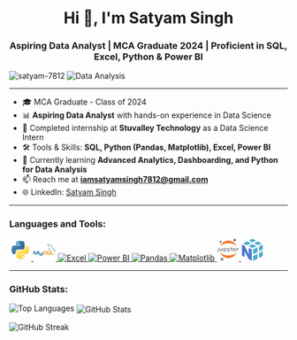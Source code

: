 <h1 align="center">Hi 👋, I'm Satyam Singh</h1>
<h3 align="center">Aspiring Data Analyst | MCA Graduate 2024 | Proficient in SQL, Excel, Python & Power BI</h3>

<img align="right" alt="Data Analysis" width="400" src="https://media4.giphy.com/media/26tn33aiTi1jkl6H6/giphy.webp?cid=ecf05e47yqz5d2dz7kzsizwl3slfl6z5mvcrgu7kfbpw0pzt&ep=v1_gifs_search&rid=giphy.webp&ct=g">

<p align="left"> 
  <img src="https://komarev.com/ghpvc/?username=satyam-7812&label=Profile%20views&color=0e75b6&style=flat" alt="satyam-7812" /> 
</p>

---

- 🎓 MCA Graduate - Class of 2024  
- 📊 **Aspiring Data Analyst** with hands-on experience in Data Science  
- 💼 Completed internship at **Stuvalley Technology** as a Data Science Intern  
- 🛠️ Tools & Skills: **SQL, Python (Pandas, Matplotlib), Excel, Power BI**  
- 🌱 Currently learning **Advanced Analytics, Dashboarding, and Python for Data Analysis**  
- 📫 Reach me at **iamsatyamsingh7812@gmail.com**  
- 🌐 LinkedIn: [Satyam Singh](https://www.linkedin.com/in/satyam-singh-a04608292/)  

---

<h3 align="left">Languages and Tools:</h3>
<p align="left">
  <a href="https://www.python.org/" target="_blank" rel="noreferrer">
    <img src="https://raw.githubusercontent.com/devicons/devicon/master/icons/python/python-original.svg" alt="Python" width="40" height="40"/>
  </a>
  <a href="https://www.mysql.com/" target="_blank" rel="noreferrer">
    <img src="https://raw.githubusercontent.com/devicons/devicon/master/icons/mysql/mysql-original-wordmark.svg" alt="MySQL" width="40" height="40"/>
  </a>
  <a href="https://www.microsoft.com/en-us/microsoft-365/excel" target="_blank" rel="noreferrer">
    <img src="https://www.vectorlogo.zone/logos/microsoft_excel/microsoft_excel-icon.svg" alt="Excel" width="40" height="40"/>
  </a>
  <a href="https://powerbi.microsoft.com/" target="_blank" rel="noreferrer">
    <img src="https://www.vectorlogo.zone/logos/microsoft_powerbi/microsoft_powerbi-icon.svg" alt="Power BI" width="40" height="40"/>
  </a>
  <a href="https://pandas.pydata.org/" target="_blank" rel="noreferrer">
    <img src="https://raw.githubusercontent.com/simple-icons/simple-icons/develop/icons/pandas.svg" alt="Pandas" width="40" height="40"/>
  </a>
  <a href="https://matplotlib.org/" target="_blank" rel="noreferrer">
    <img src="https://raw.githubusercontent.com/simple-icons/simple-icons/develop/icons/matplotlib.svg" alt="Matplotlib" width="40" height="40"/>
  </a>
  <a href="https://jupyter.org/" target="_blank" rel="noreferrer">
    <img src="https://raw.githubusercontent.com/devicons/devicon/master/icons/jupyter/jupyter-original-wordmark.svg" alt="Jupyter" width="40" height="40"/>
  </a>
  <a href="https://numpy.org/" target="_blank" rel="noreferrer">
    <img src="https://raw.githubusercontent.com/devicons/devicon/master/icons/numpy/numpy-original.svg" alt="NumPy" width="40" height="40"/>
  </a>
</p>


---

<h3 align="left">GitHub Stats:</h3>

<p><img align="left" src="https://github-readme-stats.vercel.app/api/top-langs?username=satyam-7812&show_icons=true&locale=en&layout=compact" alt="Top Languages" /></p>

<p>&nbsp;<img align="center" src="https://github-readme-stats.vercel.app/api?username=satyam-7812&show_icons=true&locale=en" alt="GitHub Stats" /></p>

<p><img align="center" src="https://github-readme-streak-stats.herokuapp.com/?user=satyam-7812&" alt="GitHub Streak" /></p>

